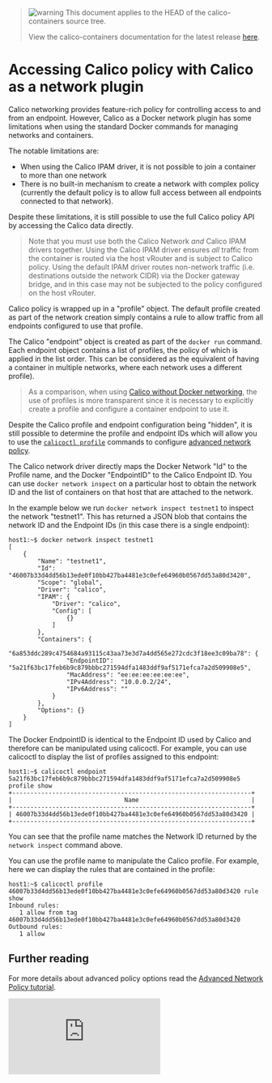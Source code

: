 <!--- master only -->
> ![warning](../../images/warning.png) This document applies to the HEAD of the calico-containers source tree.
>
> View the calico-containers documentation for the latest release [here](https://github.com/projectcalico/calico-containers/blob/v0.14.0/README.md).
<!--- else
> You are viewing the calico-containers documentation for release **release**.
<!--- end of master only -->

# Accessing Calico policy with Calico as a network plugin

Calico networking provides feature-rich policy for controlling access to and
from an endpoint.  However, Calico as a Docker network plugin has some 
limitations when using the standard Docker commands for managing networks and
containers.

The notable limitations are:
-  When using the Calico IPAM driver, it is not possible to join a container
   to more than one network
-  There is no built-in mechanism to create a network with complex policy 
   (currently the default policy is to allow full access between all endpoints
   connected to that network).

Despite these limitations, it is still possible to use the full Calico policy 
API by accessing the Calico data directly.

> Note that you must use both the Calico Network _and_ Calico IPAM drivers
> together.  Using the Calico IPAM driver  ensures _all_ traffic from the
> container is routed via the host vRouter and is subject to Calico policy.
> Using the default IPAM driver routes non-network traffic (i.e. destinations
> outside the network CIDR) via the Docker gateway bridge, and in this case
> may not be subjected to the policy configured on the host vRouter.

Calico policy is wrapped up in a "profile" object.  The default profile created
as part of the network creation simply contains a rule to allow traffic from
all endpoints configured to use that profile.

The Calico "endpoint" object is created as part of the `docker run`
command.  Each endpoint object contains a list of profiles, the policy of which
is applied in the list order.  This can be considered as the equivalent of
having a container in multiple networks, where each network uses a different
profile).

> As a comparison, when using [Calico without Docker networking](../without-docker-networking/README.md),
> the use of profiles is more transparent since it is necessary to explicitly
> create a profile and configure a container endpoint to use it.

Despite the Calico profile and endpoint configuration being "hidden", it is
still possible to determine the profile and endpoint IDs which will allow you
to use the [`calicoctl profile`](../../calicoctl/profile.md)
commands to configure [advanced network policy](../../AdvancedNetworkPolicy.md).

The Calico network driver directly maps the Docker Network "Id" to the Profile
name, and the Docker "EndpointID" to the Calico Endpoint ID.  You can use 
`docker network inspect` on a particular host to obtain the network ID and the
list of containers on that host that are attached to the network.

In the example below we run `docker network inspect testnet1` to inspect the 
network "testnet1".  This has returned a JSON blob that contains the network ID
and the Endpoint IDs (in this case there is a single endpoint):

    host1:~$ docker network inspect testnet1
    [
        {
            "Name": "testnet1",
            "Id": "46007b33d4dd56b13ede0f10bb427ba4481e3c0efe64960b0567dd53a80d3420",
            "Scope": "global",
            "Driver": "calico",
            "IPAM": {
                "Driver": "calico",
                "Config": [
                    {}
                ]
            },
            "Containers": {
                "6a853ddc289c4754684a93115c43aa73e3d7a4dd565e272cdc3f18ee3c09ba78": {
                    "EndpointID": "5a21f63bc17feb6b9c879bbbc271594dfa1483ddf9af5171efca7a2d509908e5",
                    "MacAddress": "ee:ee:ee:ee:ee:ee",
                    "IPv4Address": "10.0.0.2/24",
                    "IPv6Address": ""
                }
            },
            "Options": {}
        }
    ]

The Docker EndpointID is identical to the Endpoint ID used by Calico and
therefore can be manipulated using calicoctl.  For example, you can use
calicoctl to display the list of profiles assigned to this endpoint:

    host1:~$ calicoctl endpoint 5a21f63bc17feb6b9c879bbbc271594dfa1483ddf9af5171efca7a2d509908e5 profile show
    +------------------------------------------------------------------+
    |                               Name                               |
    +------------------------------------------------------------------+
    | 46007b33d4dd56b13ede0f10bb427ba4481e3c0efe64960b0567dd53a80d3420 |
    +------------------------------------------------------------------+

You can see that the profile name matches the Network ID returned by the
`network inspect` command above.

You can use the profile name to manipulate the Calico profile.  For example,
here we can display the rules that are contained in the profile:

    host1:~$ calicoctl profile 46007b33d4dd56b13ede0f10bb427ba4481e3c0efe64960b0567dd53a80d3420 rule show
    Inbound rules:
       1 allow from tag 46007b33d4dd56b13ede0f10bb427ba4481e3c0efe64960b0567dd53a80d3420
    Outbound rules:
       1 allow

## Further reading

For more details about advanced policy options read the 
[Advanced Network Policy tutorial](../../AdvancedNetworkPolicy.md).

[![Analytics](https://ga-beacon.appspot.com/UA-52125893-3/calico-containers/docs/calico-with-docker/docker-network-plugin/AdvancedPolicy.md?pixel)](https://github.com/igrigorik/ga-beacon)

